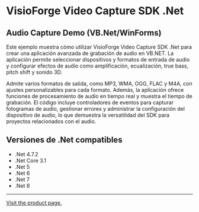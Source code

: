 ﻿# VisioForge Video Capture SDK .Net

## Audio Capture Demo (VB.Net/WinForms)

Este ejemplo muestra cómo utilizar VisioForge Video Capture SDK .Net para crear una aplicación avanzada de grabación de audio en VB.NET. La aplicación permite seleccionar dispositivos y formatos de entrada de audio y configurar efectos de audio como amplificación, ecualización, true bass, pitch shift y sonido 3D.

Admite varios formatos de salida, como MP3, WMA, OGG, FLAC y M4A, con ajustes personalizables para cada formato. Además, la aplicación ofrece funciones de procesamiento de audio en tiempo real y muestra el tiempo de grabación. El código incluye controladores de eventos para capturar fotogramas de audio, gestionar errores y administrar la configuración del dispositivo de audio, lo que demuestra la versatilidad del SDK para proyectos relacionados con el audio.

## Versiones de .Net compatibles

* .Net 4.7.2
* .Net Core 3.1
* .Net 5
* .Net 6
* .Net 7
* .Net 8

---

[Visit the product page.](https://www.visioforge.com/video-capture-sdk-net)
